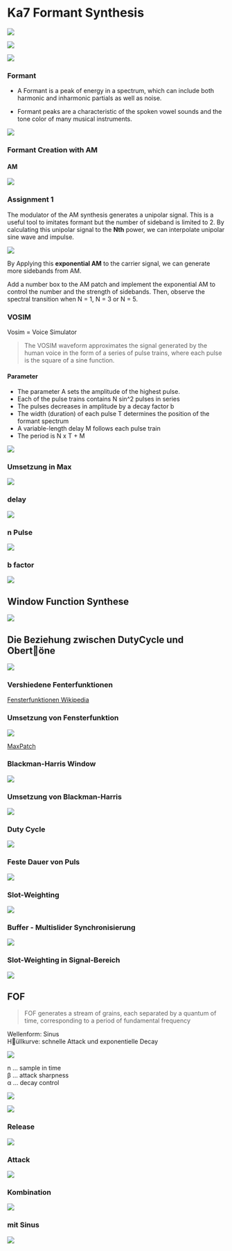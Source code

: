# Ka7 Formant Synthesis

![](K7/mechanism.png)

![](K7/voice.png)

![](K7/exp2.png)

### Formant

- A Formant is a peak of energy in a spectrum, which can include both harmonic and inharmonic partials as well as noise. 

- Formant peaks are a characteristic of the spoken vowel sounds and the tone color of many musical instruments.


![](K7/formant.png)

### Formant Creation with AM

#### AM

![](K7/AM.png)

### Assignment 1

The modulator of the AM synthesis generates a unipolar signal. This is a useful tool to imitates formant but the number of sideband is limited to 2. By calculating this unipolar signal to the **Nth** power, we can interpolate unipolar sine wave and impulse.

![](K7/exp_am.png)

By Applying this **exponential AM** to the carrier signal, we can generate more sidebands from AM.

Add a number box to the AM patch and implement the exponential AM to control the number and the strength of sidebands. Then, observe the spectral transition when N = 1, N = 3 or N = 5.

### VOSIM

Vosim = Voice Simulator

> The VOSIM waveform approximates the signal generated by the human voice in the form of a series of pulse trains, where each pulse is the square of a sine function. 
>

#### Parameter

- The parameter A sets the amplitude of the highest pulse.
- Each of the pulse trains contains N sin^2 pulses in series
- The pulses decreases in amplitude by a decay factor b
- The width (duration) of each pulse T determines the position of the formant spectrum
- A variable-length delay M follows each pulse train
- The period is N x T + M

![](K7/param.jpg)

### Umsetzung in Max

![](K7/VOSIM1.png)

### delay
![](K7/VOSIM2.png)

### n Pulse
![](K7/VOSIM3.png)

### b factor
![](K7/VOSIM4.png)


## Window Function Synthese

![](K7/wf.jpg)

## Die Beziehung zwischen DutyCycle und Obert￿öne

![](K7/WFS1.png)


### Vershiedene Fenterfunktionen

[Fensterfunktionen Wikipedia](https://de.wikipedia.org/wiki/Fensterfunktion)

### Umsetzung von Fensterfunktion

![](K7/WINDOWS.png)

[MaxPatch](K7/patches/Window.maxpat)

### Blackman-Harris Window

![](K7/blackman_harris.png)

### Umsetzung von Blackman-Harris

![](K7/WFS2.png)

### Duty Cycle

![](K7/WFS3.png)

### Feste Dauer von Puls

![](K7/WFS4.png)

### Slot-Weighting

![](K7/sw.png)

### Buffer - Multislider Synchronisierung

![](K7/WFS5.png)

### Slot-Weighting in Signal-Bereich

![](K7/WFS6.png)

## FOF

> FOF generates a stream of grains, each separated by a quantum of time, corresponding to a period of fundamental frequency

Wellenform: Sinus  
H￿üllkurve: schnelle Attack und exponentielle Decay

![](K7/FOF.png)

n … sample in time  
β … attack sharpness  
α … decay control  

![](K7/singleFOF.png)

![](K7/env.png)

### Release

![](K7/FOF1.png)

### Attack

![](K7/FOF2.png)

### Kombination

![](K7/FOF3.png)

### mit Sinus

![](K7/FOF4.png)



